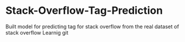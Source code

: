 # Stack-Overflow-Tag-Prediction
Built model for predicting tag for stack overflow from the real dataset of stack overflow
Learnig git
